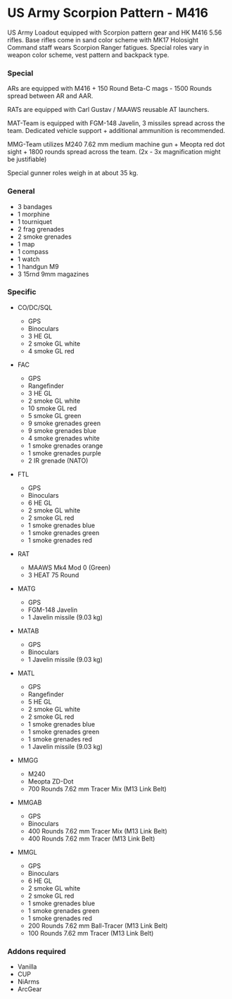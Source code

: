 ﻿#	US Army Scorpion Pattern - M416
US Army Loadout equipped with Scorpion pattern gear and HK M416 5.56 rifles.
Base rifles come in sand color scheme with MK17 Holosight
Command staff wears Scorpion Ranger fatigues. Special roles vary in weapon color scheme, vest pattern and backpack type.

###	Special

ARs are equipped with M416 + 150 Round Beta-C mags - 1500 Rounds spread between AR and AAR.

RATs are equipped with Carl Gustav / MAAWS reusable AT launchers.

MAT-Team is equipped with FGM-148 Javelin, 3 missiles spread across the team. Dedicated vehicle support + additional ammunition is recommended.

MMG-Team utilizes M240 7.62 mm medium machine gun + Meopta red dot sight + 1800 rounds spread across the team. (2x - 3x magnification might be justifiable)

Special gunner roles weigh in at about 35 kg. 

###	General

*	3 bandages
*	1 morphine
*	1 tourniquet
*	2 frag grenades
*	2 smoke grenades
*	1 map
*	1 compass
*	1 watch
*	1 handgun M9
*	3 15rnd 9mm magazines

###	Specific

*	CO/DC/SQL
	*	GPS
	*	Binoculars
	*	3 HE GL
	*	2 smoke GL white
	*	4 smoke GL red
	
*	FAC
	*	GPS
	*	Rangefinder
	*	3 HE GL
	*	2 smoke GL white
	*	10 smoke GL red
	*	5 smoke GL green
	* 	9 smoke grenades green
	* 	9 smoke grenades blue
	* 	4 smoke grenades white
	* 	1 smoke grenades orange
	* 	1 smoke grenades purple
	*	2 IR grenade (NATO)
	

*	FTL
	*	GPS
	*	Binoculars
	*	6 HE GL
	*	2 smoke GL white
	*	2 smoke GL red
	* 	1 smoke grenades blue
	* 	1 smoke grenades green
	* 	1 smoke grenades red

*	RAT
	*	MAAWS Mk4 Mod 0 (Green)
	*	3 HEAT 75 Round
	
*	MATG
	*	GPS
	*	FGM-148 Javelin
	*	1 Javelin missile (9.03 kg)

*	MATAB
	*	GPS
	*	Binoculars
	*	1 Javelin missile (9.03 kg)

*	MATL
	*	GPS
	*	Rangefinder
	*	5 HE GL
	*	2 smoke GL white
	*	2 smoke GL red
	* 	1 smoke grenades blue
	* 	1 smoke grenades green
	* 	1 smoke grenades red
	*	1 Javelin missile (9.03 kg)
	
*	MMGG
	*	M240
	*	Meopta ZD-Dot
	*	700 Rounds 7.62 mm Tracer Mix (M13 Link Belt)
	
*	MMGAB
	*	GPS
	*	Binoculars
	*	400 Rounds 7.62 mm Tracer Mix (M13 Link Belt)
	*	400 Rounds 7.62 mm Tracer (M13 Link Belt)

*	MMGL
	*	GPS
	*	Binoculars
	*	6 HE GL
	*	2 smoke GL white
	*	2 smoke GL red
	* 	1 smoke grenades blue
	* 	1 smoke grenades green
	* 	1 smoke grenades red
	*	200 Rounds 7.62 mm Ball-Tracer (M13 Link Belt)
	*	100 Rounds 7.62 mm Tracer (M13 Link Belt)
	
	
###	Addons required
*	Vanilla
*	CUP
*	NiArms
*	ArcGear
